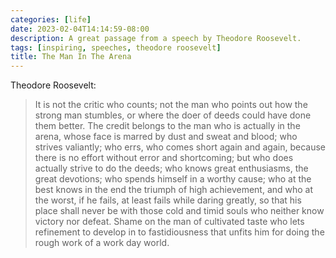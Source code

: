```yaml
---
categories: [life]
date: 2023-02-04T14:14:59-08:00
description: A great passage from a speech by Theodore Roosevelt.
tags: [inspiring, speeches, theodore roosevelt]
title: The Man In The Arena
---
```


Theodore Roosevelt:

>It is not the critic who counts; not the man who points out how the strong man stumbles, or where the doer of deeds could have done them better. The credit belongs to the man who is actually in the arena, whose face is marred by dust and sweat and blood; who strives valiantly; who errs, who comes short again and again, because there is no effort without error and shortcoming; but who does actually strive to do the deeds; who knows great enthusiasms, the great devotions; who spends himself in a worthy cause; who at the best knows in the end the triumph of high achievement, and who at the worst, if he fails, at least fails while daring greatly, so that his place shall never be with those cold and timid souls who neither know victory nor defeat. Shame on the man of cultivated taste who lets refinement to develop in to fastidiousness that unfits him for doing the rough work of a work day world.
